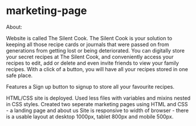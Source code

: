 # marketing-page


About:

Website is called The Silent Cook. 
The Silent Cook is your solution to keeping all those recipe cards or journals that were passed on from generations from getting lost or being deteriorated. 
You can digitally store your secret recipes at The Silent Cook, and conveniently access your recipes to edit, add or delete and even invite friends to view your family recipes.
With a click of a button, you will have all your recipes stored in one safe place.

Features a Sign up button to signup to store all your favourite recipes. 

HTML/CSS site is deployed. Used less files with variables and mixins nested in CSS styles.
Created two seperate marketing pages using HTML and CSS - a landing page and about us
Site is responsive to width of browser - there is a usable layout at desktop 1000px, tablet 800px and mobile 500px.


